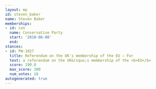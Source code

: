 ```yaml
---
layout: mp
id: steven_baker
name: Steven Baker
memberships:
- id: con
  name: Conservative Party
  start: '2010-06-08'
  end: 
stances:
- id: PW-1027
  title: Referendum on the UK's membership of the EU — For
  text: a referendum on the UK&rsquo;s membership of the <b>EU</b>
  score: 190.0
  max_score: 300
  num_votes: 18
autogenerated: true
---
```

